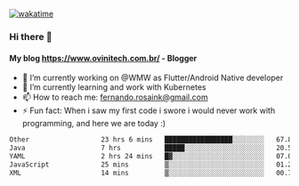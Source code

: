 [![wakatime](https://wakatime.com/badge/user/d5892087-17e6-46ab-8384-91a71a9b88d8.svg)](https://wakatime.com/@d5892087-17e6-46ab-8384-91a71a9b88d8)
### Hi there 👋

#### My blog https://www.ovinitech.com.br/ - Blogger

- 🔭 I’m currently working on @WMW as Flutter/Android Native developer
- 🌱 I’m currently learning and work with Kubernetes
- 📫 How to reach me: fernando.rosaink@gmail.com 
- ⚡ Fun fact: When i saw my first code i swore i would never work with programming, and here we are today :)

<!--START_SECTION:waka-->

```txt
Other                  23 hrs 6 mins   █████████████████░░░░░░░░   67.86 %
Java                   7 hrs           █████░░░░░░░░░░░░░░░░░░░░   20.56 %
YAML                   2 hrs 24 mins   █▓░░░░░░░░░░░░░░░░░░░░░░░   07.09 %
JavaScript             25 mins         ▒░░░░░░░░░░░░░░░░░░░░░░░░   01.26 %
XML                    14 mins         ▒░░░░░░░░░░░░░░░░░░░░░░░░   00.70 %
```

<!--END_SECTION:waka-->
